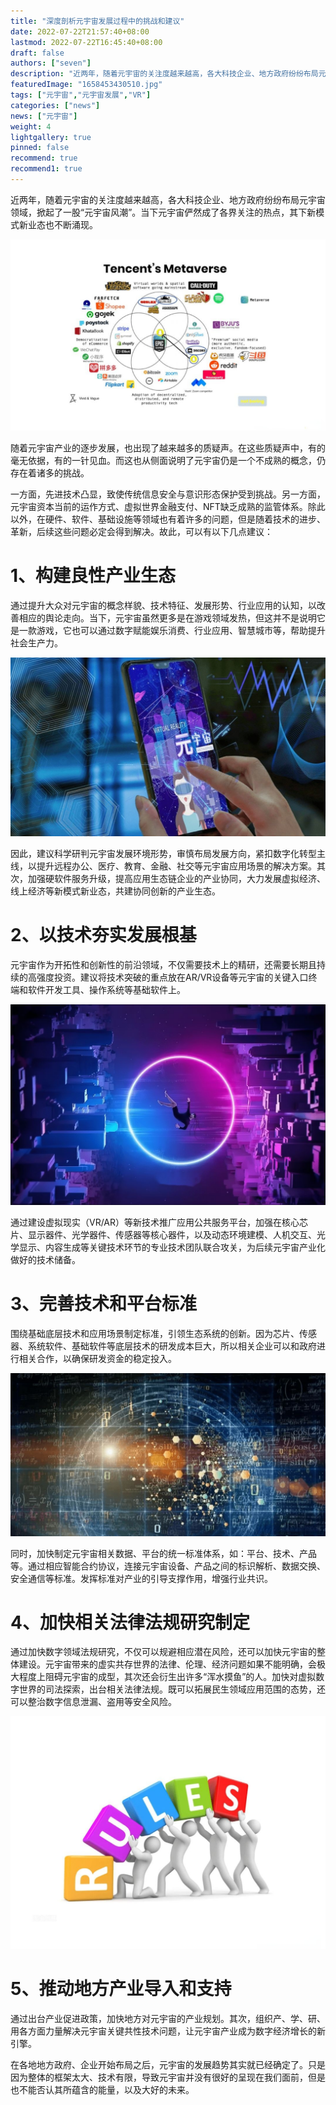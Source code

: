 ```yaml
---
title: "深度剖析元宇宙发展过程中的挑战和建议"
date: 2022-07-22T21:57:40+08:00
lastmod: 2022-07-22T16:45:40+08:00
draft: false
authors: ["seven"]
description: "近两年，随着元宇宙的关注度越来越高，各大科技企业、地方政府纷纷布局元宇宙领域，掀起了一股“元宇宙风潮”。当下元宇宙俨然成了各界关注的热点，其下新模式新业态也不断涌现。"
featuredImage: "1658453430510.jpg"
tags: ["元宇宙","元宇宙发展","VR"]
categories: ["news"]
news: ["元宇宙"]
weight: 4
lightgallery: true
pinned: false
recommend: true
recommend1: true
---
```


近两年，随着元宇宙的关注度越来越高，各大科技企业、地方政府纷纷布局元宇宙领域，掀起了一股“元宇宙风潮”。当下元宇宙俨然成了各界关注的热点，其下新模式新业态也不断涌现。

![1](1658452481134.jpg)

随着元宇宙产业的逐步发展，也出现了越来越多的质疑声。在这些质疑声中，有的毫无依据，有的一针见血。而这也从侧面说明了元宇宙仍是一个不成熟的概念，仍存在着诸多的挑战。

一方面，先进技术凸显，致使传统信息安全与意识形态保护受到挑战。另一方面，元宇宙资本当前的运作方式、虚拟世界金融支付、NFT缺乏成熟的监管体系。除此以外，在硬件、软件、基础设施等领域也有着许多的问题，但是随着技术的进步、革新，后续这些问题必定会得到解决。故此，可以有以下几点建议：

# **1、构建良性产业生态**

通过提升大众对元宇宙的概念样貌、技术特征、发展形势、行业应用的认知，以改善相应的舆论走向。当下，元宇宙虽然更多是在游戏领域发热，但这并不是说明它是一款游戏，它也可以通过数字赋能娱乐消费、行业应用、智慧城市等，帮助提升社会生产力。

![2](1658452503155.jpg)

因此，建议科学研判元宇宙发展环境形势，审慎布局发展方向，紧扣数字化转型主线，以提升远程办公、医疗、教育、金融、社交等元宇宙应用场景的解决方案。其次，加强硬软件服务升级，提高应用生态链企业的产业协同，大力发展虚拟经济、线上经济等新模式新业态，共建协同创新的产业生态。

# **2、以技术夯实发展根基**

元宇宙作为开拓性和创新性的前沿领域，不仅需要技术上的精研，还需要长期且持续的高强度投资。建议将技术突破的重点放在AR/VR设备等元宇宙的关键入口终端和软件开发工具、操作系统等基础软件上。

![3](1658452526108.jpg)

通过建设虚拟现实（VR/AR）等新技术推广应用公共服务平台，加强在核心芯片、显示器件、光学器件、传感器等核心器件，以及动态环境建模、人机交互、光学显示、内容生成等关键技术环节的专业技术团队联合攻关，为后续元宇宙产业化做好的技术储备。

# **3、完善技术和平台标准**

围绕基础底层技术和应用场景制定标准，引领生态系统的创新。因为芯片、传感器、系统软件、基础软件等底层技术的研发成本巨大，所以相关企业可以和政府进行相关合作，以确保研发资金的稳定投入。

![4](1658452545393.jpg)

同时，加快制定元宇宙相关数据、平台的统一标准体系，如：平台、技术、产品等。通过相应智能合约协议，连接元宇宙设备、产品之间的标识解析、数据交换、安全通信等标准。发挥标准对产业的引导支撑作用，增强行业共识。

# **4、加快相关法律法规研究制定**

通过加快数字领域法规研究，不仅可以规避相应潜在风险，还可以加快元宇宙的整体建设。元宇宙带来的虚实共存世界的法律、伦理、经济问题如果不能明确，会极大程度上阻碍元宇宙的成型，其次还会衍生出许多“浑水摸鱼”的人。加快对虚拟数字世界的司法探索，出台相关法律法规。既可以拓展民生领域应用范围的态势，还可以整治数字信息泄漏、盗用等安全风险。

![5](1658452558837.jpg)

# **5、推动地方产业导入和支持**

通过出台产业促进政策，加快地方对元宇宙的产业规划。其次，组织产、学、研、用各方面力量解决元宇宙关键共性技术问题，让元宇宙产业成为数字经济增长的新引擎。

在各地地方政府、企业开始布局之后，元宇宙的发展趋势其实就已经确定了。只是因为整体的框架太大、技术有限，导致元宇宙并没有很好的呈现在我们面前，但是也不能否认其所蕴含的能量，以及大好的未来。